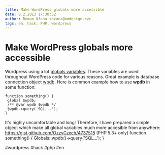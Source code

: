 ```yaml
---
title: Make WordPress globals more accessible
date: 8.2.2013 17:30:52
author: Roman Ožana <ozana@omdesign.cz>
tags: en, hack, PHP, wordpress
---
```



# Make WordPress globals more accessible

Wordpress using a lot [globals variables](http://codex.wordpress.org/Global_Variables). These variables are used throughout WordPress code for various reasons. Great example is database connection object [wpdb](http://codex.wordpress.org/Class_Reference/wpdb). Here is common example how to use **wpdb** in some function:


    function something() { 
     global $wpdb;
     /** @var wpdb $wpdb */
     $wpdb->query('SQL...');
    }


 It's highly uncomfortable and long! Therefore, I have prepared a simple object which make all global variables much more accesible from anywhere: https://gist.github.com/OzzyCzech/4737518 (PHP 5.3+ only) 
    function something() { 
     Globals::wpdb()->query('SQL...');
    }


 #wordpress #hack #php #en